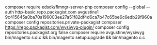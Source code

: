 composer require edsdk/flmngr-server-php
composer config --global --auth http-basic.repo.packagist.com avgustine1 9c415645a0ba70a196003ee27a51f82df4d6ca7b47c65be6c6edb29f960a
composer config repositories.private-packagist composer https://repo.packagist.com/wysiwyg-plugin/
composer config repositories.packagist.org false
composer require avgustine/wysiwyg
bin/magento s:d:c && bin/magento setup:upgrade && bin/magento c:c